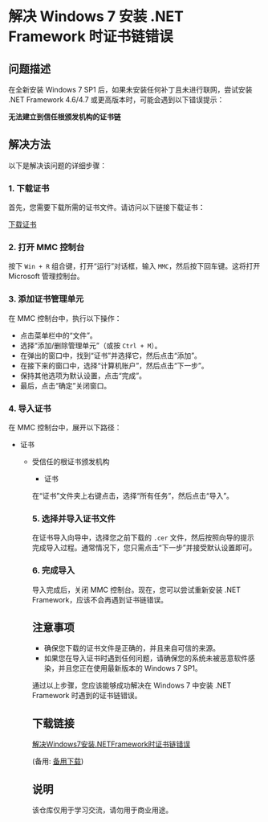 # 解决 Windows 7 安装 .NET Framework 时证书链错误

## 问题描述
在全新安装 Windows 7 SP1 后，如果未安装任何补丁且未进行联网，尝试安装 .NET Framework 4.6/4.7 或更高版本时，可能会遇到以下错误提示：

**无法建立到信任根颁发机构的证书链**

## 解决方法
以下是解决该问题的详细步骤：

### 1. 下载证书
首先，您需要下载所需的证书文件。请访问以下链接下载证书：

[下载证书](https://example.com/certificate.cer)

### 2. 打开 MMC 控制台
按下 `Win + R` 组合键，打开“运行”对话框，输入 `MMC`，然后按下回车键。这将打开 Microsoft 管理控制台。

### 3. 添加证书管理单元
在 MMC 控制台中，执行以下操作：
- 点击菜单栏中的“文件”。
- 选择“添加/删除管理单元”（或按 `Ctrl + M`）。
- 在弹出的窗口中，找到“证书”并选择它，然后点击“添加”。
- 在接下来的窗口中，选择“计算机账户”，然后点击“下一步”。
- 保持其他选项为默认设置，点击“完成”。
- 最后，点击“确定”关闭窗口。

### 4. 导入证书
在 MMC 控制台中，展开以下路径：
- 证书
  - 受信任的根证书颁发机构
      - 证书

      在“证书”文件夹上右键点击，选择“所有任务”，然后点击“导入”。

      ### 5. 选择并导入证书文件
      在证书导入向导中，选择您之前下载的 `.cer` 文件，然后按照向导的提示完成导入过程。通常情况下，您只需点击“下一步”并接受默认设置即可。

      ### 6. 完成导入
      导入完成后，关闭 MMC 控制台。现在，您可以尝试重新安装 .NET Framework，应该不会再遇到证书链错误。

      ## 注意事项
      - 确保您下载的证书文件是正确的，并且来自可信的来源。
      - 如果您在导入证书时遇到任何问题，请确保您的系统未被恶意软件感染，并且您正在使用最新版本的 Windows 7 SP1。

      通过以上步骤，您应该能够成功解决在 Windows 7 中安装 .NET Framework 时遇到的证书链错误。

      ## 下载链接
      [解决Windows7安装.NETFramework时证书链错误](https://pan.quark.cn/s/f232ad4cb052) 

      (备用: [备用下载](https://pan.baidu.com/s/1NqCOZY1lGlRexTepwO5HrQ?pwd=1234))

      ## 说明

      该仓库仅用于学习交流，请勿用于商业用途。
